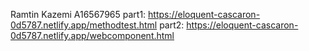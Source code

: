 Ramtin Kazemi
A16567965
part1: https://eloquent-cascaron-0d5787.netlify.app/methodtest.html
part2: https://eloquent-cascaron-0d5787.netlify.app/webcomponent.html
